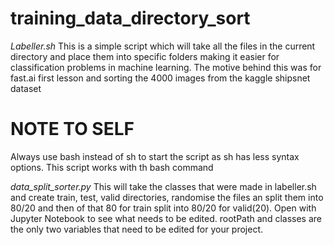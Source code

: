 # training_data_directory_sort
*Labeller.sh*
This is a simple script which will take all the files in the current directory and place them into specific folders making it easier for classification problems in machine learning. The motive behind this was for fast.ai first lesson and sorting the 4000 images from the kaggle shipsnet dataset

# NOTE TO SELF
Always use bash instead of sh to start the script as sh has less syntax options. This script works with th bash command

*data_split_sorter.py*
This will take the classes that were made in labeller.sh and create train, test, valid directories, randomise the files an split them into 80/20 and then of that 80 for train split into 80/20 for valid(20). Open with Jupyter Notebook to see what needs to be edited. rootPath and classes are the only two variables that need to be edited for your project.
